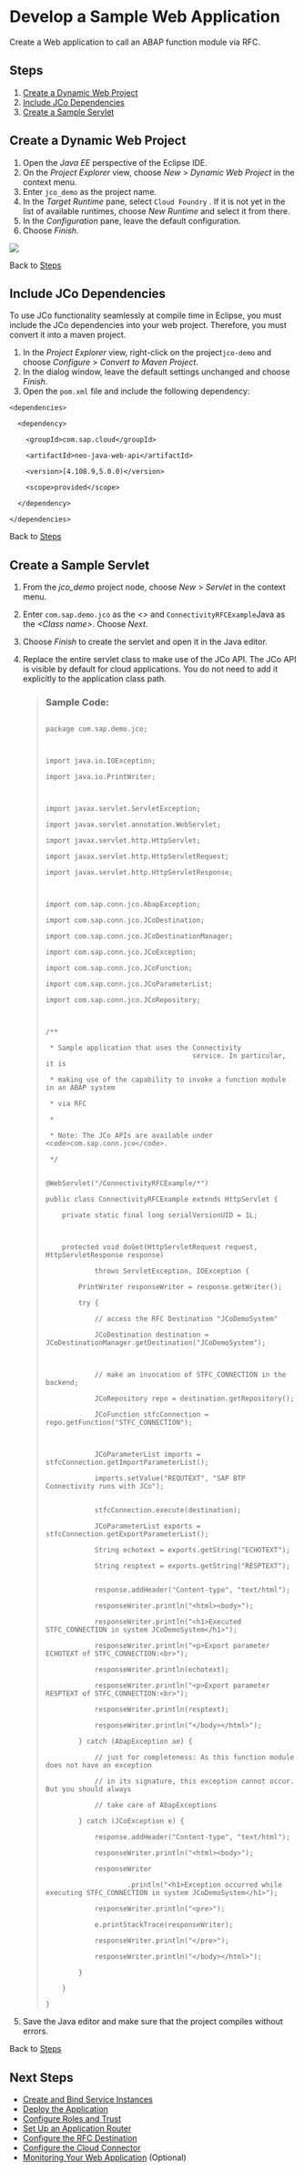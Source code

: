 <!-- loio7808d1d32c994a9e860ab342e2188763 -->

# Develop a Sample Web Application

Create a Web application to call an ABAP function module via RFC.



<a name="loio7808d1d32c994a9e860ab342e2188763__Steps_Develop"/>

## Steps

1.  [Create a Dynamic Web Project](develop-a-sample-web-application-7808d1d.md#loio7808d1d32c994a9e860ab342e2188763__Dynamic)
2.  [Include JCo Dependencies](develop-a-sample-web-application-7808d1d.md#loio7808d1d32c994a9e860ab342e2188763__Include)
3.  [Create a Sample Servlet](develop-a-sample-web-application-7808d1d.md#loio7808d1d32c994a9e860ab342e2188763__Servlet)



<a name="loio7808d1d32c994a9e860ab342e2188763__Dynamic"/>

## Create a Dynamic Web Project

1.  Open the *Java EE* perspective of the Eclipse IDE.
2.  On the *Project Explorer* view, choose *New* \> *Dynamic Web Project* in the context menu.
3.  Enter `jco_demo` as the project name.
4.  In the *Target Runtime* pane, select `Cloud Foundry` . If it is not yet in the list of available runtimes, choose *New Runtime* and select it from there.
5.  In the *Configuration* pane, leave the default configuration.
6.  Choose *Finish*.

![](images/CS_CF_RFC_Tutorial_-_Dynamic_Web_Project_c5d7977.png)

Back to [Steps](develop-a-sample-web-application-7808d1d.md#loio7808d1d32c994a9e860ab342e2188763__Steps_Develop) 



<a name="loio7808d1d32c994a9e860ab342e2188763__Include"/>

## Include JCo Dependencies

To use JCo functionality seamlessly at compile time in Eclipse, you must include the JCo dependencies into your web project. Therefore, you must convert it into a maven project.

1.  In the *Project Explorer* view, right-click on the project`jco-demo` and choose *Configure* \> *Convert to Maven Project*.
2.  In the dialog window, leave the default settings unchanged and choose *Finish*.
3.  Open the `pom.xml` file and include the following dependency:

```
<dependencies>

  <dependency>

    <groupId>com.sap.cloud</groupId>

    <artifactId>neo-java-web-api</artifactId>

    <version>[4.108.9,5.0.0)</version>

    <scope>provided</scope>

  </dependency>

</dependencies>

```

Back to [Steps](develop-a-sample-web-application-7808d1d.md#loio7808d1d32c994a9e860ab342e2188763__Steps_Develop) 



<a name="loio7808d1d32c994a9e860ab342e2188763__Servlet"/>

## Create a Sample Servlet

1.  From the *jco\_demo* project node, choose *New* \> *Servlet* in the context menu.
2.  Enter `com.sap.demo.jco` as the *<\>* and `ConnectivityRFCExample`Java as the *<Class name\>*. Choose *Next*.
3.  Choose *Finish* to create the servlet and open it in the Java editor.
4.  Replace the entire servlet class to make use of the JCo API. The JCo API is visible by default for cloud applications. You do not need to add it explicitly to the application class path.

    > ### Sample Code:  
    > ```
    > 
    > package com.sap.demo.jco;
    > 
    >  
    > 
    > import java.io.IOException;
    > 
    > import java.io.PrintWriter;
    > 
    >  
    > 
    > import javax.servlet.ServletException;
    > 
    > import javax.servlet.annotation.WebServlet;
    > 
    > import javax.servlet.http.HttpServlet;
    > 
    > import javax.servlet.http.HttpServletRequest;
    > 
    > import javax.servlet.http.HttpServletResponse;
    > 
    >  
    > 
    > import com.sap.conn.jco.AbapException;
    > 
    > import com.sap.conn.jco.JCoDestination;
    > 
    > import com.sap.conn.jco.JCoDestinationManager;
    > 
    > import com.sap.conn.jco.JCoException;
    > 
    > import com.sap.conn.jco.JCoFunction;
    > 
    > import com.sap.conn.jco.JCoParameterList;
    > 
    > import com.sap.conn.jco.JCoRepository;
    > 
    >  
    > 
    > /**
    > 
    >  * Sample application that uses the Connectivity
    >                                     service. In particular, it is
    > 
    >  * making use of the capability to invoke a function module in an ABAP system
    > 
    >  * via RFC
    > 
    >  *
    > 
    >  * Note: The JCo APIs are available under <code>com.sap.conn.jco</code>.
    > 
    >  */
    > 
    > 
    > @WebServlet("/ConnectivityRFCExample/*")
    > 
    > public class ConnectivityRFCExample extends HttpServlet {
    > 
    >     private static final long serialVersionUID = 1L;
    > 
    >  
    > 
    >     protected void doGet(HttpServletRequest request, HttpServletResponse response)
    > 
    >             throws ServletException, IOException {
    > 
    >         PrintWriter responseWriter = response.getWriter();
    > 
    >         try {
    > 
    >             // access the RFC Destination "JCoDemoSystem"
    > 
    >             JCoDestination destination = JCoDestinationManager.getDestination("JCoDemoSystem");
    > 
    >  
    > 
    >             // make an invocation of STFC_CONNECTION in the backend;
    > 
    >             JCoRepository repo = destination.getRepository();
    > 
    >             JCoFunction stfcConnection = repo.getFunction("STFC_CONNECTION");
    > 
    >  
    > 
    >             JCoParameterList imports = stfcConnection.getImportParameterList();
    > 
    >             imports.setValue("REQUTEXT", "SAP BTP Connectivity runs with JCo");
    > 
    > 
    >             stfcConnection.execute(destination);
    > 
    >             JCoParameterList exports = stfcConnection.getExportParameterList();
    > 
    >             String echotext = exports.getString("ECHOTEXT");
    > 
    >             String resptext = exports.getString("RESPTEXT");
    > 
    > 
    >             response.addHeader("Content-type", "text/html");
    > 
    >             responseWriter.println("<html><body>");
    > 
    >             responseWriter.println("<h1>Executed STFC_CONNECTION in system JCoDemoSystem</h1>");
    > 
    >             responseWriter.println("<p>Export parameter ECHOTEXT of STFC_CONNECTION:<br>");
    > 
    >             responseWriter.println(echotext);
    > 
    >             responseWriter.println("<p>Export parameter RESPTEXT of STFC_CONNECTION:<br>");
    > 
    >             responseWriter.println(resptext);
    > 
    >             responseWriter.println("</body></html>");
    > 
    >         } catch (AbapException ae) {
    > 
    >             // just for completeness: As this function module does not have an exception
    > 
    >             // in its signature, this exception cannot occur. But you should always
    > 
    >             // take care of AbapExceptions
    > 
    >         } catch (JCoException e) {
    > 
    >             response.addHeader("Content-type", "text/html");
    > 
    >             responseWriter.println("<html><body>");
    > 
    >             responseWriter
    > 
    >                     .println("<h1>Exception occurred while executing STFC_CONNECTION in system JCoDemoSystem</h1>");
    > 
    >             responseWriter.println("<pre>");
    > 
    >             e.printStackTrace(responseWriter);
    > 
    >             responseWriter.println("</pre>");
    > 
    >             responseWriter.println("</body></html>");
    > 
    >         }
    > 
    >     }
    > 
    > }
    > 
    > ```

5.  Save the Java editor and make sure that the project compiles without errors.

Back to [Steps](develop-a-sample-web-application-7808d1d.md#loio7808d1d32c994a9e860ab342e2188763__Steps_Develop) 



<a name="loio7808d1d32c994a9e860ab342e2188763__section_xsy_nkc_cgb"/>

## Next Steps

-   [Create and Bind Service Instances](create-and-bind-service-instances-6dd5e26.md)
-   [Deploy the Application](deploy-the-application-9d19a9d.md)
-   [Configure Roles and Trust](configure-roles-and-trust-e862ab7.md)
-   [Set Up an Application Router](set-up-an-application-router-b14eeb9.md)
-   [Configure the RFC Destination](configure-the-rfc-destination-296f457.md)
-   [Configure the Cloud Connector](configure-the-cloud-connector-783a96e.md)
-   [Monitoring Your Web Application](monitoring-your-web-application-e2ce724.md) \(Optional\)

